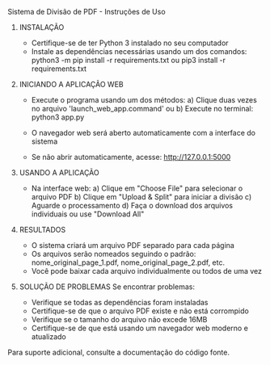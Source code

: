 Sistema de Divisão de PDF - Instruções de Uso

1. INSTALAÇÃO
   - Certifique-se de ter Python 3 instalado no seu computador
   - Instale as dependências necessárias usando um dos comandos:
     python3 -m pip install -r requirements.txt
     ou
     pip3 install -r requirements.txt

2. INICIANDO A APLICAÇÃO WEB
   - Execute o programa usando um dos métodos:
     a) Clique duas vezes no arquivo 'launch_web_app.command'
     ou
     b) Execute no terminal:
        python3 app.py
   
   - O navegador web será aberto automaticamente com a interface do sistema
   - Se não abrir automaticamente, acesse: http://127.0.0.1:5000

3. USANDO A APLICAÇÃO
   - Na interface web:
     a) Clique em "Choose File" para selecionar o arquivo PDF
     b) Clique em "Upload & Split" para iniciar a divisão
     c) Aguarde o processamento
     d) Faça o download dos arquivos individuais ou use "Download All"

4. RESULTADOS
   - O sistema criará um arquivo PDF separado para cada página
   - Os arquivos serão nomeados seguindo o padrão:
     nome_original_page_1.pdf, nome_original_page_2.pdf, etc.
   - Você pode baixar cada arquivo individualmente ou todos de uma vez

5. SOLUÇÃO DE PROBLEMAS
   Se encontrar problemas:
   - Verifique se todas as dependências foram instaladas
   - Certifique-se de que o arquivo PDF existe e não está corrompido
   - Verifique se o tamanho do arquivo não excede 16MB
   - Certifique-se de que está usando um navegador web moderno e atualizado

Para suporte adicional, consulte a documentação do código fonte.
